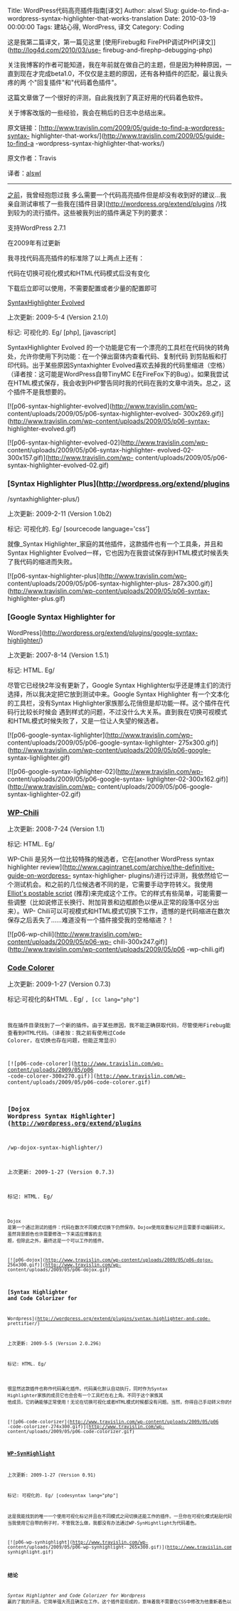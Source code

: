 Title: WordPress代码高亮插件指南[译文]
Author: alswl
Slug: guide-to-find-a-wordpress-syntax-highlighter-that-works-translation
Date: 2010-03-19 00:00:00
Tags: 建站心得, WordPress, 译文
Category: Coding

这是我第二篇译文，第一篇见这里 [使用Firebug和 FirePHP调试PHP[译文]](http://log4d.com/2010/03/use-
firebug-and-firephp-debugging-php)

关注我博客的作者可能知道，我在年前就在做自己的主题，但是因为种种原因，一直到现在才完成beta1.0，不仅仅是主题的原因，还有各种插件的匹配，最让我头疼的两
个"回复插件"和"代码着色插件"。

这篇文章做了一个很好的评测，自此我找到了真正好用的代码着色软件。

关于博客改版的一些经验，我会在稍后的日志中总结出来。

原文链接：[http://www.travislin.com/2009/05/guide-to-find-a-wordpress-syntax-
highlighter-that-works/](http://www.travislin.com/2009/05/guide-to-find-a
-wordpress-syntax-highlighter-that-works/)

原文作者：Travis

译者：[alswl](http://log4d.com)

* * *

[之前](http://www.travislin.com/2009/05/autonomy-of-syntax-highlighter/)，我曾经抱怨过我
多么需要一个代码高亮插件但是却没有收到好的建议…我亲自测试审核了一些我在[插件目录](http://wordpress.org/extend/plugins
/)找到较为的流行插件。这些被我列出的插件满足下列的要求：

支持WordPress 2.7.1

在2009年有过更新

我寻找代码高亮插件的标准除了以上两点上还有：

代码在切换可视化模式和HTML代码模式后没有变化

下载后立即可以使用，不需要配置或者少量的配置即可

[SyntaxHighlighter
Evolved](http://wordpress.org/extend/plugins/syntaxhighlighter/)

上次更新: 2009-5-4 (Version 2.1.0)

标记: 可视化的. Eg/ [php], [javascript]

SyntaxHighlighter Evolved 的一个功能是它有一个漂亮的工具栏在代码快的转角处，允许你使用下列功能：在一个弹出窗体内查看代码、复制代码
到剪贴板和打印代码。出于某些原因Syntaxhighter Evolved喜欢去掉我的代码里缩进（空格）（译者按：这可能是WordPress自带TinyMC
E在FireFox下的Bug）。如果我尝试在HTML模式保存，我会收到PHP警告同时我的代码在我的文章中消失。总之，这个插件不是我想要的。

[![p06-syntax-highlighter-evolved](http://www.travislin.com/wp-
content/uploads/2009/05/p06-syntax-highlighter-evolved-
300x269.gif)](http://www.travislin.com/wp-content/uploads/2009/05/p06-syntax-
highlighter-evolved.gif)

[![p06-syntax-highlighter-evolved-02](http://www.travislin.com/wp-
content/uploads/2009/05/p06-syntax-highlighter-
evolved-02-300x157.gif)](http://www.travislin.com/wp-
content/uploads/2009/05/p06-syntax-highlighter-evolved-02.gif)

### [Syntax Highlighter Plus](http://wordpress.org/extend/plugins
/syntaxhighlighter-plus/)

上次更新: 2009-2-11 (Version 1.0b2)

标记: 可视化的. Eg/ [sourcecode language='css']

就像_Syntax Highlighter_家庭的其他插件，这款插件也有一个工具条，并且和Syntax Highlighter
Evolved一样，它也因为在我尝试保存到HTML模式时候丢失了我代码的缩进而失败。

[![p06-syntax-highlighter-plus](http://www.travislin.com/wp-
content/uploads/2009/05/p06-syntax-highlighter-plus-
287x300.gif)](http://www.travislin.com/wp-content/uploads/2009/05/p06-syntax-
highlighter-plus.gif)

### [Google Syntax Highlighter for
WordPress](http://wordpress.org/extend/plugins/google-syntax-highlighter/)

上次更新: 2007-8-14 (Version 1.5.1)

标记: HTML. Eg/

尽管它已经快2年没有更新了，Google Syntax Highlighter似乎还是博主们的流行选择，所以我决定把它放到测试中来。Google
Syntax Highlighter 有一个文本化的工具栏，没有Syntax Highlighter家族那么花俏但是却功能一样。这个插件在代码行比较长时候会
遇到样式的问题，不过没什么大关系。直到我在切换可视模式和HTML模式时候失败了，又是一位让人失望的候选者。

[![p06-google-syntax-lighlighter](http://www.travislin.com/wp-
content/uploads/2009/05/p06-google-syntax-lighlighter-
275x300.gif)](http://www.travislin.com/wp-content/uploads/2009/05/p06-google-
syntax-lighlighter.gif)

[![p06-google-syntax-lighlighter-02](http://www.travislin.com/wp-
content/uploads/2009/05/p06-google-syntax-
lighlighter-02-300x162.gif)](http://www.travislin.com/wp-
content/uploads/2009/05/p06-google-syntax-lighlighter-02.gif)

### [WP-Chili](http://wordpress.org/extend/plugins/wp-chili/)

上次更新: 2008-7-24 (Version 1.1)

标记: HTML. Eg/

WP-Chili 是另外一位比较特殊的候选者，它在[another WordPress syntax highlighter
review](http://www.cagintranet.com/archive/the-definitive-guide-on-wordpress-
syntax-highligher-
plugins/)进行过评测，我依然给它一个测试机会。和之前的几位候选者不同的是，它需要手动字符转义。我使用[Elliot's postable
script](http://www.elliotswan.com/postable/)
(推荐)来完成这个工作。它的样式有些简单，可能需要一些调整（比如说修正长换行、附加背景和边框颜色以便从正常的段落中区分出来）。WP-
Chili可以可视模式和HTML模式切换下工作，遗憾的是代码缩进在数次保存之后丢失了……难道没有一个插件接受我的空格缩进？！

[![p06-wp-chili](http://www.travislin.com/wp-content/uploads/2009/05/p06-wp-
chili-300x247.gif)](http://www.travislin.com/wp-content/uploads/2009/05/p06
-wp-chili.gif)

### [Code Colorer](http://wordpress.org/extend/plugins/codecolorer/)

上次更新: 2009-1-27 (Version 0.7.3)

标记:可视化的&HTML . Eg/ <code lang="php">, [cc lang="php"]

我在插件目录找到了一个新的插件。由于某些原因，我不能正确获取代码，尽管使用Firebug能查看到HTML代码。（译者按：我之前有使用过Code
Colorer，在切换也存在问题，但能正常显示）

[![p06-code-colorer](http://www.travislin.com/wp-content/uploads/2009/05/p06
-code-colorer-300x270.gif)](http://www.travislin.com/wp-
content/uploads/2009/05/p06-code-colorer.gif)

### [Dojox Wordpress Syntax Highlighter](http://wordpress.org/extend/plugins
/wp-dojox-syntax-highlighter/)

上次更新: 2009-1-27 (Version 0.7.3)

标记: HTML. Eg/ <pre><code class="php">

Dojox 是第一个通过测试的插件：代码在数次不同模式切换下仍然保存。Dojox使用双重标记并且需要手动编码转义。虽然背景颜色也许需要修改一下来适应博客的主
题，但除此之外，最终这是一个可以工作的插件。

[![p06-dojox](http://www.travislin.com/wp-content/uploads/2009/05/p06-dojox-
256x300.gif)](http://www.travislin.com/wp-
content/uploads/2009/05/p06-dojox.gif)

### [Syntax Highlighter and Code Colorizer for
Wordpress](http://wordpress.org/extend/plugins/syntax-highlighter-and-code-
prettifier/)

上次更新: 2009-5-5 (Version 2.0.296)

标记: HTML. Eg/ <pre class="brush:php">

很显然这款插件也称作代码美化插件。代码美化默认自动执行，同时作为Syntax Highlighter家族的成员它也会会有一个工具栏在右上角。不同于这个家族其
他成员，它的确能够正常使用！无论在切换可视化或者HTML模式时候都没有问题。当然，你得自己手动转义你的代码。

[![p06-code-colorizer](http://www.travislin.com/wp-content/uploads/2009/05/p06
-code-colorizer-274x300.gif)](http://www.travislin.com/wp-
content/uploads/2009/05/p06-code-colorizer.gif)

### [WP-SynHighlight](http://wordpress.org/extend/plugins/wp-synhighlight/)

上次更新: 2009-1-27 (Version 0.91)

标记: 可视化的. Eg/ [codesyntax lang="php"]

这是我能找到的唯一一个使用可视化标记并且在不同模式之间切换还能工作的插件。一旦你在可视化模式粘贴代码，不需要加上转义字符，这是在可视化编辑模式下的优势。但是
当我使用它自带的例子时，不管我怎么做，我都没有办法通过WP-SynHightlight为代码着色。

[![p06-wp-synhighlight](http://www.travislin.com/wp-
content/uploads/2009/05/p06-wp-synhighlight-
265x300.gif)](http://www.travislin.com/wp-content/uploads/2009/05/p06-wp-
synhighlight.gif)

### 结论

_Syntax Highlighter and Code Colorizer for Wordpress_
赢的了我的评选，它简单强大而且确实在工作。这个插件是现成的，意味着我不需要在CSS中修改为他重新着色以保证和我主题匹配。我知道我会享受我的选择的。

